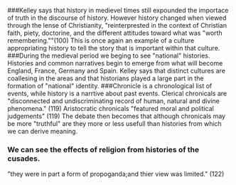 ###Kelley says that history in medievel times still expounded the importace of truth in the discourse of history. However history changed when viewed through the lense of Christianity, "reinterprested in the context of Christian faith, piety, doctorine, and the different attitudes toward what was "worth remembering.""(100)
  This is once again an example of a culture appropriating history to tell the story that is important within that culture. 
###During the medieval period we beging to see "national" histories. 
  Histories and common narratives begin to emerge from what will become England, France, Germany and Spain.
  Kelley says that distinct cultures are coallesing in the areas and that historians played a large part in the formation of "national" identity.
###Chronicle is a chronological list of events, while history is a narrtive about past events.
  Clerical chronicals are "disconnected and undiscriminating record of human, natural and divine phenomena." (119)
  Aristocratic chronicals "featured moral and political judgements" (119)
  The debate then becomes that although chronicals may be more "truthful" are they more or less usefull than histories from which we can derive meaning. 
### We can see the effects of religion from histories of the cusades. 
  "they were in part a form of propoganda;and thier view was limited." (122) 
  

